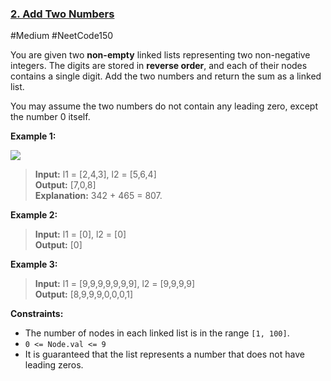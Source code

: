 ### [2. Add Two Numbers](https://leetcode.com/problems/add-two-numbers/)

#Medium #NeetCode150

You are given two **non-empty** linked lists representing two non-negative integers. The digits are stored in **reverse order**, and each of their nodes contains a single digit. Add the two numbers and return the sum as a linked list.

You may assume the two numbers do not contain any leading zero, except the number 0 itself.

**Example 1:**

![](https://assets.leetcode.com/uploads/2020/10/02/addtwonumber1.jpg)

> **Input:** l1 = \[2,4,3\], l2 = \[5,6,4\]  
> **Output:** \[7,0,8\]  
> **Explanation:**
> 342 + 465 = 807.

**Example 2:**

> **Input:** l1 = \[0\], l2 = \[0\]  
> **Output:** \[0\]

**Example 3:**

> **Input:** l1 = \[9,9,9,9,9,9,9\], l2 = \[9,9,9,9\]  
> **Output:** \[8,9,9,9,0,0,0,1\]

**Constraints:**

- The number of nodes in each linked list is in the range `[1, 100]`.
- `0 <= Node.val <= 9`
- It is guaranteed that the list represents a number that does not have leading zeros.
